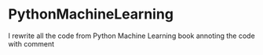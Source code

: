 # PythonMachineLearning
I rewrite all the code from Python Machine Learning book annoting the code with comment
